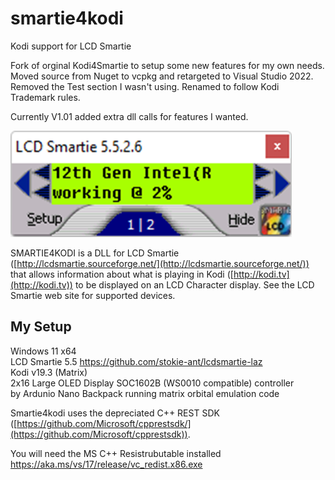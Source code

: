# smartie4kodi
Kodi support for LCD Smartie

Fork of orginal Kodi4Smartie to setup some new features for my own needs.
Moved source from Nuget to vcpkg and retargeted to Visual Studio 2022.
Removed the Test section I wasn't using. 
Renamed to follow Kodi Trademark rules.

Currently V1.01 added extra dll calls for features I wanted.

![](/docs/smartie4kodi1.png)

SMARTIE4KODI is a DLL for LCD Smartie ([http://lcdsmartie.sourceforge.net/](http://lcdsmartie.sourceforge.net/)) that allows information about what is playing in Kodi ([http://kodi.tv](http://kodi.tv)) to be displayed on an LCD Character display. See the LCD Smartie web site for supported devices.


## My Setup
Windows 11 x64<br>
LCD Smartie 5.5 https://github.com/stokie-ant/lcdsmartie-laz<br>
Kodi v19.3 (Matrix)<br>
2x16 Large OLED Display SOC1602B (WS0010 compatible) controller<br>
by Ardunio Nano Backpack running matrix orbital emulation code<br>

Smartie4kodi uses the depreciated C++ REST SDK ([https://github.com/Microsoft/cpprestsdk/](https://github.com/Microsoft/cpprestsdk)).

You will need the MS C++ Resistrubutable installed https://aka.ms/vs/17/release/vc_redist.x86.exe

